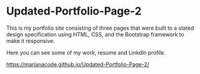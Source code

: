 # Updated-Portfolio-Page-2

This is my portfolio site consisting of three pages that were built to a stated design specification using HTML, CSS, and the Bootstrap framework to make it responsive.

Here you can see some of my work, resume and Linkdln profile.

https://marianacode.github.io/Updated-Portfolio-Page-2/
